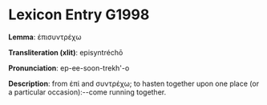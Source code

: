 # Lexicon Entry G1998

**Lemma**: ἐπισυντρέχω

**Transliteration (xlit)**: episyntréchō

**Pronunciation**: ep-ee-soon-trekh'-o

**Description**:
from ἐπί and συντρέχω; to hasten together upon one place (or a particular occasion):--come running together.
